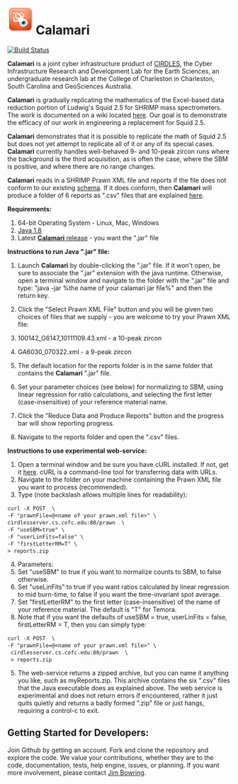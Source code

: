 ![alt tag](./app/src/main/resources/org/cirdles/calamari/squidoo-icon.png)Calamari
========

[![Build Status](https://travis-ci.org/bowring/Calamari.svg?branch=master)](https://travis-ci.org/bowring/Calamari)

**Calamari** is a joint cyber infrastructure product of [CIRDLES](http://cirdles.org),
the Cyber Infrastructure Research and Development Lab for the Earth Sciences,
an undergraduate research lab at the College of Charleston in Charleston, South Carolina and GeoSciences Australia.

**Calamari** is gradually replicating the mathematics of the Excel-based data reduction portion of Ludwig's Squid 2.5 for SHRIMP mass
spectrometers.  The work is documented on a wiki located [here](https://github.com/CIRDLES/ET_Redux/wiki/SHRIMP:-Intro).
Our goal is to demonstrate the efficacy of our work in engineering a replacement for Squid 2.5.

**Calamari** demonstrates that it is possible to replicate the math of Squid 2.5 but does not yet attempt to replicate all of it or
any of its special cases.  **Calamari** currently handles well-behaved 9- and 10-peak zircon runs where the background is the
third acquisition, as is often the case, where the SBM is positive, and where there are no range changes.

**Calamari** reads in a SHRIMP Prawn XML file and reports if the file does not conform to our
existing [schema](https://github.com/bowring/XSD/blob/master/SHRIMP/SHRIMP_PRAWN.xsd).  If it does conform, then
**Calamari** will produce a folder of 6 reports as ".csv" files that are explained [here]().

**Requirements:**  

1. 64-bit Operating System - Linux, Mac, Windows  
2. [Java 1.8](http://www.oracle.com/technetwork/java/javase/downloads/jre8-downloads-2133155.html)
3. Latest [**Calamari** release](https://github.com/bowring/Calamari/releases) - you want the ".jar" file  

**Instructions to run Java ".jar" file:**  

1. Launch **Calamari** by double-clicking the ".jar" file.  If it won't open, be sure to associate the ".jar" extension with
the java runtime.  Otherwise, open a terminal window and navigate to the folder with the ".jar" file and type:
"java -jar %the name of your calamari jar file%" and then the return key.  

2. Click the "Select Prawn XML File" button and you will be given two choices of files that we supply - you are welcome to try your
Prawn XML file:  
  1. 100142_G6147_10111109.43.xml - a 10-peak zircon  
  2. GA6030_070322.xml - a 9-peak zircon

3. The default location for the reports folder is in the same folder that contains the **Calamari** ".jar" file.  

4. Set your parameter choices (see below) for normalizing to SBM, using linear regression for ratio calculations, and selecting the first letter (case-insensitive) of your reference material name.  

5. Click the "Reduce Data and Produce Reports" button and the progress bar will show reporting progress.  

6. Navigate to the reports folder and open the ".csv" files.

**Instructions to use experimental web-service:**  

1. Open a terminal window and be sure you have cURL installed.  If not, get it [here](https://curl.haxx.se/download.html).  cURL is a command-line tool for transferring data with URLs.  
2. Navigate to the folder on your machine containing the Prawn XML file you want to process (recommended).  
3. Type (note backslash allows multiple lines for readability):
```
curl -X POST  \
-F "prawnFile=@<name of your prawn.xml file>" \
cirdlesserver.cs.cofc.edu:80/prawn  \
-F "useSBM=true" \
-F "userLinFits=false" \
-F "firstLetterRM=T" \
> reports.zip
```

4. Parameters:  
  1. Set "useSBM" to true if you want to normalize counts to SBM, to false otherwise.  
  2. Set "useLinFits" to true if you want ratios calculated by linear regression to mid burn-time, to false if you want the time-invariant spot average.
  3. Set "firstLetterRM" to the first letter (case-insensitive) of the name of your reference material.  The default is "T" for Temora.
  4. Note that if you want the defaults of useSBM = true, userLinFits = false, firstLetterRM = T, then you can simply type:
```
curl -X POST  \
-F "prawnFile=@<name of your prawn.xml file>" \
 cirdlesserver.cs.cofc.edu:80/prawn  \
 > reports.zip
```  

5. The web-service returns a zipped archive, but you can name it anything you like, such as myReports.zip.  This archive contains the six ".csv" files that the Java executable does as explained above.  The web service is experimental and does not return errors if encountered, rather it just quits quietly and returns a badly formed ".zip" file or just hangs, requiring a control-c to exit.



Getting Started for Developers:
---
Join Github by getting an account.  Fork and clone the repository and explore the code.  We value
your contributions, whether they are to the code, documentation, tests, help engine,
issues, or planning.  If you want more involvement, please contact
[Jim Bowring](mailto://bowringj@cofc.edu).
